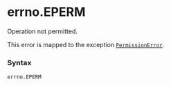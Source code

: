 # errno.EPERM

Operation not permitted.

This error is mapped to the exception [`PermissionError`](../../exceptions/PermissionError.md).

### Syntax

```python
errno.EPERM
```
